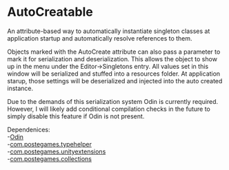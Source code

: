 # AutoCreatable
An attribute-based way to automatically instantiate singleton classes at application startup and automatically resolve references to them.

Objects marked with the AutoCreate attribute can also pass a parameter to mark it for serialization and deserialization. This allows the object to show up in the menu under the Editor->Singletons entry. All values set in this window will be serialized and stuffed into a resources folder. At application starup, those settings will be deserialized and injected into the auto created instance.

Due to the demands of this serialization system Odin is currently required. However, I will likely add conditional compilation checks in the future to simply disable this feature if Odin is not present.

Dependenices:  
  -[Odin](https://assetstore.unity.com/packages/tools/utilities/odin-inspector-and-serializer-89041)  
  -[com.postegames.typehelper](https://github.com/Slugronaut/Toolbox-TypeHelper)  
  -[com.postegames.unityextensions](https://github.com/Slugronaut/Toolbox-UnityExtensions)  
  -[com.postegames.collections](https://github.com/Slugronaut/Toolbox-Collections)  
